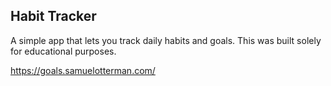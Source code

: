 ## Habit Tracker

A simple app that lets you track daily habits and goals. This was built solely for educational purposes.

https://goals.samuelotterman.com/
